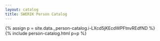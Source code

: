 ```yaml
---
layout: catalog
title: SWERIK Person Catalog
---
```

{% assign p = site.data._person-catalog.i-LXcd5jKEcdWPFtnvREdfND %}
{% include person-catalog.html p=p %}

